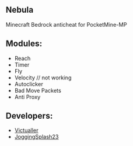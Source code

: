 ## Nebula
Minecraft Bedrock anticheat for PocketMine-MP

## Modules:

- Reach
- Timer
- Fly
- Velocity // not working
- Autoclicker
- Bad Move Packets
- Anti Proxy

## Developers:
- [Victualler](https://github.com/heyyvic)
- [JoggingSplash23](https://github.com/JoggingSplash23)